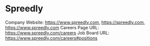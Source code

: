 # Spreedly

Company Website: https://www.spreedly.com, https://spreedly.com, https://www.spreedly.com
Careers Page URL: https://www.spreedly.com/careers
Job Board URL: https://www.spreedly.com/careers#positions